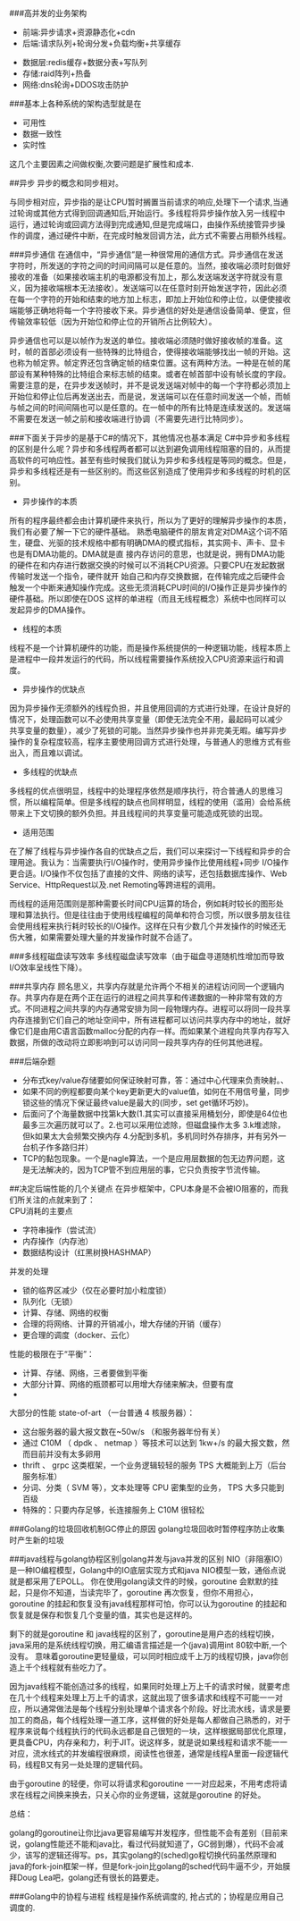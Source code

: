 ###高并发的业务架构

* 前端:异步请求+资源静态化+cdn
* 后端:请求队列+轮询分发+负载均衡+共享缓存
- 数据层:redis缓存+数据分表+写队列
- 存储:raid阵列+热备
- 网络:dns轮询+DDOS攻击防护

###基本上各种系统的架构选型就是在
- 可用性
- 数据一致性
- 实时性

这几个主要因素之间做权衡,次要问题是扩展性和成本.



##异步
异步的概念和同步相对。

与同步相对应，异步指的是让CPU暂时搁置当前请求的响应,处理下一个请求,当通过轮询或其他方式得到回调通知后,开始运行。多线程将异步操作放入另一线程中运行，通过轮询或回调方法得到完成通知,但是完成端口，由操作系统接管异步操作的调度，通过硬件中断，在完成时触发回调方法，此方式不需要占用额外线程。

###异步通信
在通信中，“异步通信”是一种很常用的通信方式。异步通信在发送字符时，所发送的字符之间的时间间隔可以是任意的。当然，接收端必须时刻做好接收的准备（如果接收端主机的电源都没有加上，那么发送端发送字符就没有意义，因为接收端根本无法接收）。发送端可以在任意时刻开始发送字符，因此必须在每一个字符的开始和结束的地方加上标志，即加上开始位和停止位，以便使接收端能够正确地将每一个字符接收下来。异步通信的好处是通信设备简单、便宜，但传输效率较低（因为开始位和停止位的开销所占比例较大）。

异步通信也可以是以帧作为发送的单位。接收端必须随时做好接收帧的准备。这时，帧的首部必须设有一些特殊的比特组合，使得接收端能够找出一帧的开始。这也称为帧定界。帧定界还包含确定帧的结束位置。这有两种方法。一种是在帧的尾部设有某种特殊的比特组合来标志帧的结束。或者在帧首部中设有帧长度的字段。需要注意的是，在异步发送帧时，并不是说发送端对帧中的每一个字符都必须加上开始位和停止位后再发送出去，而是说，发送端可以在任意时间发送一个帧，而帧与帧之间的时间间隔也可以是任意的。在一帧中的所有比特是连续发送的。发送端不需要在发送一帧之前和接收端进行协调（不需要先进行比特同步）。

###下面关于异步的是基于C#的情况下，其他情况也基本满足
C#中异步和多线程的区别是什么呢？异步和多线程两者都可以达到避免调用线程阻塞的目的，从而提高软件的可响应性。甚至有些时候我们就认为异步和多线程是等同的概念。但是，异步和多线程还是有一些区别的。而这些区别造成了使用异步和多线程的时机的区别。
- 异步操作的本质

所有的程序最终都会由计算机硬件来执行，所以为了更好的理解异步操作的本质，我们有必要了解一下它的硬件基础。 熟悉电脑硬件的朋友肯定对DMA这个词不陌生，硬盘、光驱的技术规格中都有明确DMA的模式指标，其实网卡、声卡、显卡也是有DMA功能的。DMA就是直 接内存访问的意思，也就是说，拥有DMA功能的硬件在和内存进行数据交换的时候可以不消耗CPU资源。只要CPU在发起数据传输时发送一个指令，硬件就开 始自己和内存交换数据，在传输完成之后硬件会触发一个中断来通知操作完成。这些无须消耗CPU时间的I/O操作正是异步操作的硬件基础。所以即使在DOS 这样的单进程（而且无线程概念）系统中也同样可以发起异步的DMA操作。

- 线程的本质

线程不是一个计算机硬件的功能，而是操作系统提供的一种逻辑功能，线程本质上是进程中一段并发运行的代码，所以线程需要操作系统投入CPU资源来运行和调度。

- 异步操作的优缺点

因为异步操作无须额外的线程负担，并且使用回调的方式进行处理，在设计良好的情况下，处理函数可以不必使用共享变量（即使无法完全不用，最起码可以减少 共享变量的数量），减少了死锁的可能。当然异步操作也并非完美无暇。编写异步操作的复杂程度较高，程序主要使用回调方式进行处理，与普通人的思维方式有些出入，而且难以调试。

- 多线程的优缺点

多线程的优点很明显，线程中的处理程序依然是顺序执行，符合普通人的思维习惯，所以编程简单。但是多线程的缺点也同样明显，线程的使用（滥用）会给系统带来上下文切换的额外负担。并且线程间的共享变量可能造成死锁的出现。

- 适用范围

在了解了线程与异步操作各自的优缺点之后，我们可以来探讨一下线程和异步的合理用途。我认为：当需要执行I/O操作时，使用异步操作比使用线程+同步 I/O操作更合适。I/O操作不仅包括了直接的文件、网络的读写，还包括数据库操作、Web Service、HttpRequest以及.net Remoting等跨进程的调用。

而线程的适用范围则是那种需要长时间CPU运算的场合，例如耗时较长的图形处理和算法执行。但是往往由于使用线程编程的简单和符合习惯，所以很多朋友往往会使用线程来执行耗时较长的I/O操作。这样在只有少数几个并发操作的时候还无伤大雅，如果需要处理大量的并发操作时就不合适了。

###多线程磁盘读写效率
多线程磁盘读写效率（由于磁盘寻道随机性增加而导致I/O效率呈线性下降）。

###共享内存
顾名思义，共享内存就是允许两个不相关的进程访问同一个逻辑内存。共享内存是在两个正在运行的进程之间共享和传递数据的一种非常有效的方式。不同进程之间共享的内存通常安排为同一段物理内存。进程可以将同一段共享内存连接到它们自己的地址空间中，所有进程都可以访问共享内存中的地址，就好像它们是由用C语言函数malloc分配的内存一样。而如果某个进程向共享内存写入数据，所做的改动将立即影响到可以访问同一段共享内存的任何其他进程。

###后端杂题

- 分布式key/value存储要如何保证映射可靠，答：通过中心代理来负责映射。、
- 如果不同的例程都要向某个key更新更大的value值，如何在不用信号量，同步锁这些的情况下保证最终value是最大的(同步，set get循环巧妙)。
- 后面问了个海量数据中找第k大数(1.其实可以直接采用桶划分，即使是64位也最多三次遍历就可以了。2.也可以采用位滤除，但磁盘操作太多 3.k堆滤除，但k如果太大会频繁交换内存 4.分配到多机，多机同时外存排序，并有另外一台机子作多路归并）
- TCP的黏包现象。一个是nagle算法，一个是应用层数据的包无边界问题，这是无法解决的，因为TCP管不到应用层的事，它只负责按字节流传输。

##决定后端性能的几个关键点
在异步框架中，CPU本身是不会被IO阻塞的，而我们所关注的点就来到了：<br>
CPU消耗的主要点
- 字符串操作（尝试流）
- 内存操作（内存池）
- 数据结构设计（红黑树换HASHMAP）

并发的处理

- 锁的临界区减少（仅在必要时加小粒度锁）
- 队列化（无锁）
- 计算、存储、网络的权衡
- 合理的将网络、计算的开销减小，增大存储的开销（缓存）
- 更合理的调度（docker、云化）

性能的极限在于“平衡”：

- 计算、存储、网络，三者要做到平衡
- 大部分计算、网络的瓶颈都可以用增大存储来解决，但要有度
- 

大部分的性能 state-of-art （一台普通 4 核服务器）：

- 这台服务器的最大报文数在~50w/s （和服务器年份有关）
- 通过 C10M （ dpdk 、 netmap ）等技术可以达到 1kw+/s 的最大报文数，然而目前并没有太多卵用
- thrift 、 grpc 这类框架，一个业务逻辑较轻的服务 TPS 大概能到上万（后台服务标准）
- 分词、分类（ SVM 等），文本处理等 CPU 密集型的业务， TPS 大多只能到百级
- 特殊的：只要内存足够，长连接服务上 C10M 很轻松

###Golang的垃圾回收机制GC停止的原因
golang垃圾回收时暂停程序防止收集时产生新的垃圾

###java线程与golang协程区别|golang并发与java并发的区别
NIO（非阻塞IO）是一种IO编程模型，Golang中的IO底层实现方式和java NIO模型一致，通俗点说就是都采用了EPOLL。 你在使用golang读文件的时候，goroutine 会默默的挂起，只是你不知道，当读完毕了，goroutine 再次恢复，但你不用担心，goroutine 的挂起和恢复没有java线程那样可怕，你可以认为goroutine 的挂起和恢复就是保存和恢复几个变量的值，其实也是这样的。

剩下的就是goroutine 和 java线程的区别了，goroutine是用户态的线程切换，java采用的是系统线程切换，用汇编语言描述是一个(java)调用int 80软中断,一个没有。 意味着goroutine更轻量级，可以同时相应成千上万的线程切换，java你创造上千个线程就有些吃力了。

因为java线程不能创造过多的线程，如果同时处理上万上千的请求时候，就要考虑在几十个线程来处理上万上千的请求，这就出现了很多请求和线程不可能一一对应，所以通常做法是每个线程分别处理单个请求各个阶段。好比流水线，请求是要加工的商品，每个线程处理一道工序，这样做的好处是每人都做自己熟悉的，对于程序来说每个线程执行的代码永远都是自己很短的一块，这样根据局部优化原理，更具备CPU，内存亲和力，利于JIT。说这样多，就是说如果线程和请求不能一一对应，流水线式的并发编程很麻烦，阅读性也很差，通常是线程A里面一段逻辑代码，线程B又有另一处处理的逻辑代码。

由于goroutine 的轻便，你可以将请求和goroutine 一一对应起来，不用考虑将请求在线程之间换来换去，只关心你的业务逻辑，这就是goroutine 的好处。

总结：

golang的goroutine让你比java更容易编写并发程序，但性能不会有差别（目前来说，golang性能还不能和java比，看过代码就知道了，GC弱到爆），代码不会减少，该写的逻辑还得写。ps，其实golang的(sched)go程切换代码虽然原理和java的fork-join框架一样，但是fork-join比golang的sched代码牛逼不少，开始膜拜Doug Lea吧，golang还有很长的路要走。


###Golang中的协程与进程
线程是操作系统调度的, 抢占式的；协程是应用自己调度的.